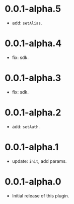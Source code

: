 # 0.0.1-alpha.5

* add: `setAlias`.

# 0.0.1-alpha.4

* fix: sdk.

# 0.0.1-alpha.3

* fix: sdk.

# 0.0.1-alpha.2

* add: `setAuth`.

# 0.0.1-alpha.1

- update: `init`, add params.

# 0.0.1-alpha.0

- Initial release of this plugin.
